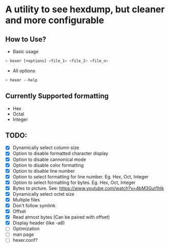 # A utility to see hexdump, but cleaner and more configurable

## How to Use?

- Basic usage

```zsh 
> hexer [+options] <file_1> <file_2> <file_n>
```

- All options

```zsh
> hexer --help
```

## Currently Supported formatting

- Hex
- Octal
- Integer

## TODO:

- [x] Dynamically select column size
- [x] Option to disable formatted character display
- [x] Option to disable cannonical mode
- [x] Option to disable color formatting
- [x] Option to disable line number
- [x] Option to select formatting for line number. Eg. Hex, Oct, Integer
- [x] Option to select formatting for bytes. Eg. Hex, Oct, Integer
- [x] Bytes to picture. See: https://www.youtube.com/watch?v=4bM3Gut1hIk
- [x] Dynamically select octet size
- [x] Multiple files
- [x] Don't follow symlink
- [x] Offset
- [x] Read atmost <n> bytes (Can be paired with offset)
- [x] Display header (like -a8)
- [ ] Optimization
- [ ] man page
- [ ] hexer.conf?
